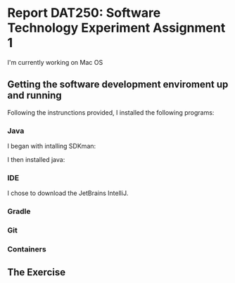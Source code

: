 # Report DAT250: Software Technology Experiment Assignment 1

I'm currently working on Mac OS

## Getting the software development enviroment up and running 
Following the instrunctions provided, I installed the following programs:
### Java 
I began with intalling SDKman:

I then installed java:


### IDE
I chose to download the JetBrains IntelliJ.

### Gradle

### Git 

### Containers


## The Exercise

